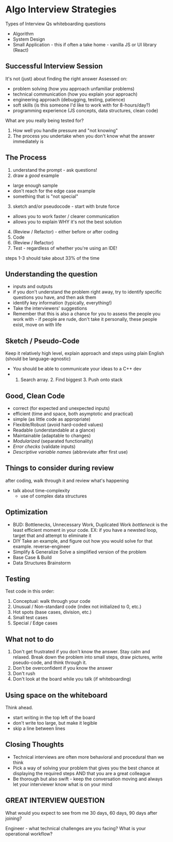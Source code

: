 # Algo Interview Strategies

Types of Interview Qs
whiteboarding questions

- Algorithm
- System Design
- Small Application - this if often a take home - vanilla JS or UI library (React)

## Successful Interview Session

It's not (just) about finding the right answer
Assessed on:

- problem solving (how you approach unfamiliar problems)
- technical communication (how you explain your approach)
- engineering approach (debugging, testing, patience)
- soft skills (is this someone I'd like to work with for 8-hours/day?)
- programming experience (JS concepts, data structures, clean code)

What are you really being tested for?

1. How well you handle pressure and "not knowing"
2. The process you undertake when you don't know what the answer immediately is

## The Process

1. understand the prompt - ask questions!
2. draw a _good_ example

- large enough sample
- don't reach for the edge case example
- something that is "not special"

3. sketch and/or pseudocode - start with brute force

- allows you to work faster / clearer communication
- allows you to explain WHY it's not the best solution

4. (Review / Refactor) - either before or after coding
5. Code
6. (Review / Refactor)
7. Test - regardless of whether you're using an IDE!

steps 1-3 should take about 33% of the time

## Understanding the question

- inputs and outputs
- if you don't understand the problem right away, try to identify specific questions you have, and then ask them
- identify key information (typically, everything!)
- Take the interviewers' suggestions
- Remember that this is also a chance for you to assess the people you work with - if people are rude, don't take it personally, these people exist, move on with life

## Sketch / Pseudo-Code

Keep it relatively high level, explain approach and steps using plain English (should be language-agnostic)

- You should be able to communicate your ideas to a C++ dev
- 1. Search array. 2. Find biggest 3. Push onto stack

## Good, Clean Code

- correct (for expected and unexpected inputs)
- efficient (time and space, both asymptotic and practical)
- simple (as little code as appropriate)
- Flexible/Robust (avoid hard-coded values)
- Readable (understandable at a glance)
- Maintainable (adaptable to changes)
- _Modularized_ (separated functionality)
- _Error checks_ (validate inputs)
- _Descriptive variable names_ (abbreviate after first use)

## Things to consider during review

after coding, walk through it and review what's happening

- talk about time-complexity
  - use of complex data structures

## Optimization

- BUD: Bottlenecks, Unnecessary Work, Duplicated Work
  _bottleneck_ is the least efficient moment in your code. EX: if you have a newsted loop, target that and attempt to eliminate it
- DIY
  Take an example, and figure out how you would solve for that example. reverse-engineer
- Simplify & Generalize
  Solve a simplified version of the problem
- Base Case & Build
- Data Structures Brainstorm

## Testing

Test code in this order:

1. Conceptual: walk through your code
2. Unusual / Non-standard code (index not initialized to 0, etc.)
3. Hot spots (base cases, division, etc.)
4. Small test cases
5. Special / Edge cases

## What not to do

1. Don't get frustrated if you don't know the answer. Stay calm and relaxed. Break down the problem into small steps, draw pictures, write pseudo-code, and think through it.
2. Don't be overconfident if you know the answer
3. Don't rush
4. Don't look at the board while you talk (if whiteboarding)

## Using space on the whiteboard

Think ahead.

- start writing in the top left of the board
- don't write too large, but make it legible
- skip a line between lines

## Closing Thoughts

- Technical interviews are often more behavioral and procedural than we think
- Pick a way of solving your problem that gives you the best chance at displaying the required steps AND that you are a great colleague
- Be thorough but also swift - keep the conversation moving and always let your interviewer know what is on your mind

## GREAT INTERVIEW QUESTION

What would you expect to see from me 30 days, 60 days, 90 days after joining?

Engineer - what technical challenges are you facing? What is your operational workflow?

